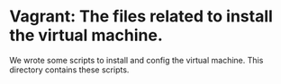 # Vagrant: The files related to install the virtual machine.

We wrote some scripts to install and config the virtual machine. This directory contains these scripts.
